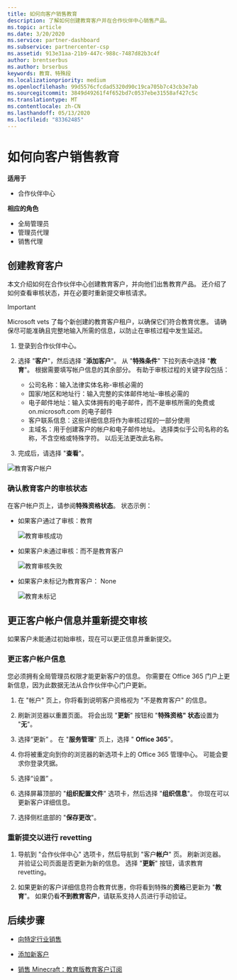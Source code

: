 ```yaml
---
title: 如何向客户销售教育
description: 了解如何创建教育客户并在合作伙伴中心销售产品。
ms.topic: article
ms.date: 3/20/2020
ms.service: partner-dashboard
ms.subservice: partnercenter-csp
ms.assetid: 913e31aa-21b9-447c-988c-7487d82b3c4f
author: brentserbus
ms.author: brserbus
keywords: 教育、特殊段
ms.localizationpriority: medium
ms.openlocfilehash: 99d5576cfcdad5320d90c19ca705b7c43cb3e7ab
ms.sourcegitcommit: 3849d49261f4f652bd7c0537ebe31558af427c5c
ms.translationtype: MT
ms.contentlocale: zh-CN
ms.lasthandoff: 05/13/2020
ms.locfileid: "83362485"
---
```

# <a name="how-to-sell-education-to-customers"></a>如何向客户销售教育

**适用于**

- 合作伙伴中心

**相应的角色**

- 全局管理员
- 管理员代理
- 销售代理

## <a name="create-an-education-customer"></a>创建教育客户

本文介绍如何在合作伙伴中心创建教育客户，并向他们出售教育产品。 还介绍了如何查看审核状态，并在必要时重新提交审核请求。

> [!IMPORTANT]
> Microsoft vets 了每个新创建的教育客户租户，以确保它们符合教育优惠。  请确保尽可能准确且完整地输入所需的信息，以防止在审核过程中发生延迟。

1. 登录到合作伙伴中心。
2. 选择 "**客户**"，然后选择 "**添加客户**"。 从 "**特殊条件**" 下拉列表中选择 "**教育**"。  根据需要填写帐户信息的其余部分。  有助于审核过程的关键字段包括：

   - 公司名称：输入法律实体名称-审核必需的
   - 国家/地区和地址行：输入完整的实体邮件地址–审核必需的
   - 电子邮件地址：输入实体拥有的电子邮件，而不是审核所需的免费或 on.microsoft.com 的电子邮件
   - 客户联系信息：这些详细信息将作为审核过程的一部分使用
   - 主域名：用于创建客户的帐户和电子邮件地址。  选择类似于公司名称的名称，不含空格或特殊字符。  以后无法更改此名称。

3. 完成后，请选择 "**查看**"。

![教育客户帐户](images/eduaccountinfo.png)

### <a name="confirm-your-education-customers-vetting-status"></a>确认教育客户的审核状态

在客户帐户页上，请参阅**特殊资格状态**。
状态示例：

- 如果客户通过了审核：教育

   ![教育审核成功](images/edupassedvetting.png)

- 如果客户未通过审核：而不是教育客户

   ![教育审核失败](images/edudidnotpassvetting.PNG)

- 如果客户未标记为教育客户： None

   ![教育未标记](images/edunottagged.PNG)

## <a name="correct-the-customer-account-info-and-resubmit-for-vetting"></a>更正客户帐户信息并重新提交审核  

如果客户未能通过初始审核，现在可以更正信息并重新提交。

### <a name="correct-the-customer-account-information"></a>更正客户帐户信息

您必须拥有全局管理员权限才能更新客户的信息。 你需要在 Office 365 门户上更新信息，因为此数据无法从合作伙伴中心门户更新。

1. 在 "帐户" 页上，你将看到说明客户资格视为 "不是教育客户" 的信息。

2. 刷新浏览器以重置页面。 将会出现 "**更新**" 按钮和 "**特殊资格" 状态**设置为 "**无**"。

3. 选择“更新”  。 在 "**服务管理**" 页上，选择 " **Office 365**"。

4. 你将被重定向到你的浏览器的新选项卡上的 Office 365 管理中心。 可能会要求你登录凭据。

5. 选择“设置”  。

6. 选择屏幕顶部的 "**组织配置文件**" 选项卡，然后选择 "**组织信息**"。 你现在可以更新客户详细信息。

7. 选择侧栏底部的 "**保存更改**"。  

### <a name="resubmit-for-revetting"></a>重新提交以进行 revetting

1. 导航到 "合作伙伴中心" 选项卡，然后导航到 "客户**帐户**" 页。 刷新浏览器。 并验证公司页面是否更新为新的信息。 选择 "**更新**" 按钮，请求教育 revetting。

2. 如果更新的客户详细信息符合教育优惠，你将看到特殊的**资格**已更新为 "**教育**"。 如果仍看**不到教育客户**，请联系支持人员进行手动验证。

## <a name="next-steps"></a>后续步骤

- [向特定行业销售](get-special-pricing-for-offers.md)

- [添加新客户](add-a-new-customer.md)

- [销售 Minecraft：教育版教育客户订阅](minecraft-subscriptions.md)
